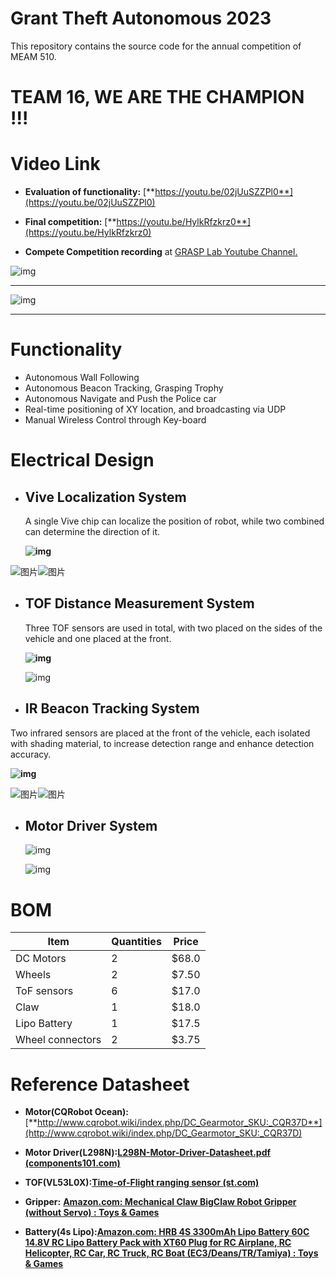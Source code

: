# Grant Theft Autonomous 2023 
 This repository contains the source code for the annual competition of MEAM 510.

# TEAM 16, WE ARE THE CHAMPION !!!

# Video Link

- **Evaluation of functionality:** [**https://youtu.be/02jUuSZZPl0**](https://youtu.be/02jUuSZZPl0)

- **Final competition:** [**https://youtu.be/HylkRfzkrz0**](https://youtu.be/HylkRfzkrz0)

- **Compete Competition recording** at [GRASP Lab Youtube Channel.](https://www.youtube.com/watch?v=Pt5Qd4mry5I&t=9516s)

![img](https://lh7-us.googleusercontent.com/kso3s3ZOTSkDRWEmCr_BuxCN1hRN8cCMBc-IBTjwY6mCad-0vZBEvTp-5VF1_J__OXvqRH4qTnFc4vNTRj7JempvYU3lOWIPEN8whSWlSbLr5aXfciFHOGMTb-zxrdi5ayFF7ny3VXRjsk00saTfRgI)

---

![img](https://lh7-us.googleusercontent.com/HOdCZCFWYqKb0XaJinlHCBFVFbVOcvReB564sv2R9l9IfYjKA8drwFnG_IjlqWxzr6NQBvUwqJvdb9ZUSM57624-r5rI657nqwVMuL3xqfa_uUFWiF5zOuhx50J3H4FApMXlDsVvaBm4YE2gMocg3Gg)

---

# Functionality

- Autonomous Wall Following
- Autonomous Beacon Tracking, Grasping Trophy
- Autonomous Navigate and Push the Police car
- Real-time positioning of XY location, and broadcasting via UDP
- Manual Wireless Control through Key-board

# Electrical Design

- ## Vive Localization System

  A single Vive chip can localize the position of robot, while two combined can determine the direction of it.

  **![img](https://lh7-us.googleusercontent.com/GCQXHQMqaWdwma0M3J9rL1E3ntH8_DoejpKTzCkDAwusTMTn06QFv0-0_vUYmwmtgMhuLvFWJmUC1P2LRf0vYcnqCPi3juf3SeCpIV6kUI_RZcKRVWFaltnMYk8PWkm2cBvDOajXircFdfuCtbV6hko)**

<img src="https://lh7-us.googleusercontent.com/HNoPdhf0tED2sQ9hLCtby5nxjhDtJ0p4_HDndf0pcVJFHQcIkjlffN85a8HN49lGS5jzGWrn380xpBFiG_l51WDBNBRYsYddF7MuXyqSdlSSkzRh0i4p1Re0BiX7jJBbbhm_J4WEHYSB1MlD8z2z60s" alt="图片" style="max-width: 50%;"><img src="https://lh7-us.googleusercontent.com/AvaXA8mvyG3OUU0c0oTNV2-RUQMBU4_vb9pYd_pxpVcxqWyi-4SHb4LWfNn-EcCYnXez-SC_rG1hUtvRzVa6u1YVYWwqjOfnEKvqNJ_NgyTQhyH9nGyzvGZtpt0bxw_7d8IsLdH8WoaVK8zhJ8KCSYI" alt="图片" style="max-width: 45%;">

- ## TOF Distance Measurement System

  Three TOF sensors are used in total, with two placed on the sides of the vehicle and one placed at the front.

  **![img](https://lh7-us.googleusercontent.com/bRdQojjujxUWxMtkc1oBa_sHLqU_jmFU0eBiUF2j37RioWwBdpjtHIXteggRWmvrHvIwhMKa4PSuBgzsXBEcU7XLhnvYGsKKBoMQujUMEV_o307sZXOxzgqTNtihTlMCS6pO5RD5spb5w7-VupqOghw)**

  ![img](https://lh7-us.googleusercontent.com/rSXZo5mOZFK947bbMrHLC7OB383NKWiPRzR4KF6eDs1xYL8XatKZVoS7aLdJRUa3q_9qE8qVww3Nr2BCOjILolUX_LMdS60PdxFv92d6yB84nA3QZuIuM7SfeJ98OzvwK2yoCr6zyyyBC4oT9kCrwkU)

- ## IR Beacon Tracking System

Two infrared sensors are placed at the front of the vehicle, each isolated with shading material, to increase detection range and enhance detection accuracy.

**![img](https://lh7-us.googleusercontent.com/UWi6hNN89ws_2Ebx77jjpW6lGpXnzHMO4iSvFhu3Ec8BLf9fGYS4xRUuwMxfDL_XP_LX68aF6HH-s9z9tnpqfq1-NVUG8TsXUNz0-xbZiNDVuVYUx7svXBbc4m3oANpbGlrw_MjxGMDhSa-nIu_3zSc)**

<img src="https://lh7-us.googleusercontent.com/-IRea0SRN-4OMeCsb7sF3BR_AD01xX0Jv5kluX6MEEpUsweCeEQFhq52AhDED20aA0R70HMytsL4e6WhFlJMPcg4fIFkqLyRABE6Fv-dVbYjtMhuP2LjPOo25MCQ4kUWaDPBj0ISpcPbY5q1Yn5ezAU" alt="图片" style="max-width: 50%;"><img src="https://lh7-us.googleusercontent.com/YF573x2CL2SsN18P0R9q0n694I281nW9AEz1FMdR4Eq_cxf-Yhhjzp6527zY7J8dTjBCQYK6SdxeTolPQojqqSlEmJ9ti-fZGAX9hY2bjyuhg_iKBiVR4rzkudDVRzzxIpz88wTSOYmk2PpVoVt0Eas" alt="图片" style="max-width: 50%;">

- ## Motor Driver System

  ![img](https://lh7-us.googleusercontent.com/fYOTLufaV9hiXZkEkfteKAV4ZalKRtuxll9NiKaISJIWeAfxmOMg2RpDCOJ8kHBGG7yZ6QuYQ-RAlCtxNovPzoWZJmkCjDWGPrPXOlL3YMDmDHcFPqAr3JBgc-sfNYepWe8Z_ypjL-WM01xRvHmJGWU)

  ![img](https://lh7-us.googleusercontent.com/cv772BqjwLXmzzku0Z58KhfikiRn-FP1FZc4NV86Cw4yBsn-B6Pz_NfACN5roASnHE4hVMccJRqszQms3rOFzYWUeKK4K1FSsfmfc4ibbwVw3gsEalIp4RjaE0konBgmqqX_3DDYm0C0kBulops4Oo4)

# BOM

| **Item**         | **Quantities** | **Price** |
| ---------------- | -------------- | --------- |
| DC Motors        | 2              | $68.0     |
| Wheels           | 2              | $7.50     |
| ToF sensors      | 6              | $17.0     |
| Claw             | 1              | $18.0     |
| Lipo Battery     | 1              | $17.5     |
| Wheel connectors | 2              | $3.75     |

# Reference Datasheet

- **Motor(CQRobot Ocean):** [**http://www.cqrobot.wiki/index.php/DC_Gearmotor_SKU:_CQR37D**](http://www.cqrobot.wiki/index.php/DC_Gearmotor_SKU:_CQR37D)
- **Motor Driver(L298N):**[**L298N-Motor-Driver-Datasheet.pdf (components101.com)**](https://components101.com/sites/default/files/component_datasheet/L298N-Motor-Driver-Datasheet.pdf)
- **TOF(VL53L0X):**[**Time-of-Flight ranging sensor (st.com)**](https://www.st.com/resource/en/datasheet/vl53l0x.pdf)
- **Gripper:** [**Amazon.com: Mechanical Claw BigClaw Robot Gripper (without Servo) : Toys & Games**](https://www.amazon.com/dp/B08YDH27YK?ref=ppx_yo2ov_dt_b_product_details&th=1)

- **Battery(4s Lipo):**[**Amazon.com: HRB 4S 3300mAh Lipo Battery 60C 14.8V RC Lipo Battery Pack with XT60 Plug for RC Airplane, RC Helicopter, RC Car, RC Truck, RC Boat (EC3/Deans/TR/Tamiya) : Toys & Games**](https://www.amazon.com/dp/B06XKWFPRZ?psc=1&ref=ppx_yo2ov_dt_b_product_details)

